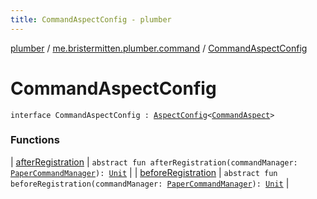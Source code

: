 ```yaml
---
title: CommandAspectConfig - plumber
---
```


[plumber](../../index.html) / [me.bristermitten.plumber.command](../index.html) / [CommandAspectConfig](./index.html)

# CommandAspectConfig

`interface CommandAspectConfig : `[`AspectConfig`](../../me.bristermitten.plumber.aspect/-aspect-config.html)`<`[`CommandAspect`](../-command-aspect/index.html)`>`

### Functions

| [afterRegistration](after-registration.html) | `abstract fun afterRegistration(commandManager: `[`PaperCommandManager`](https://aikar.github.io/commands/acf-core/co/aikar/commands/PaperCommandManager.html)`): `[`Unit`](https://kotlinlang.org/api/latest/jvm/stdlib/kotlin/-unit/index.html) |
| [beforeRegistration](before-registration.html) | `abstract fun beforeRegistration(commandManager: `[`PaperCommandManager`](https://aikar.github.io/commands/acf-core/co/aikar/commands/PaperCommandManager.html)`): `[`Unit`](https://kotlinlang.org/api/latest/jvm/stdlib/kotlin/-unit/index.html) |

